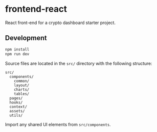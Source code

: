 # frontend-react

React front-end for a crypto dashboard starter project.

## Development

```bash
npm install
npm run dev
```

Source files are located in the `src/` directory with the following structure:

```
src/
  components/
    common/
    layout/
    charts/
    tables/
  pages/
  hooks/
  context/
  assets/
  utils/
```
Import any shared UI elements from `src/components`.
